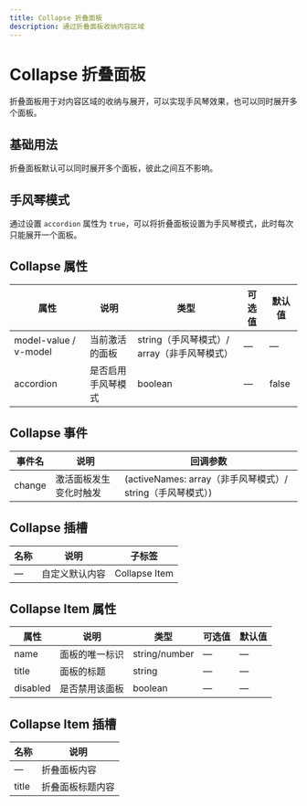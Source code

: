 ```yaml
---
title: Collapse 折叠面板
description: 通过折叠面板收纳内容区域
---
```


# Collapse 折叠面板

折叠面板用于对内容区域的收纳与展开，可以实现手风琴效果，也可以同时展开多个面板。

## 基础用法

折叠面板默认可以同时展开多个面板，彼此之间互不影响。

<preview path="../demo/Collapse/Basic.vue" title="基础用法" description="Collapse 组件的基础用法"></preview>

## 手风琴模式

通过设置 `accordion` 属性为 `true`，可以将折叠面板设置为手风琴模式，此时每次只能展开一个面板。

<preview path="../demo/Collapse/Accordion.vue" title="手风琴效果" description="Collapse 组件的手风琴效果用法"></preview>

## Collapse 属性

| 属性                  | 说明               | 类型                                        | 可选值 | 默认值 |
| --------------------- | ------------------ | ------------------------------------------- | ------ | ------ |
| model-value / v-model | 当前激活的面板     | string（手风琴模式）/ array（非手风琴模式） | —      | —      |
| accordion             | 是否启用手风琴模式 | boolean                                     | —      | false  |

## Collapse 事件

| 事件名 | 说明                   | 回调参数                                                   |
| ------ | ---------------------- | ---------------------------------------------------------- |
| change | 激活面板发生变化时触发 | (activeNames: array（非手风琴模式）/ string（手风琴模式）) |

## Collapse 插槽

| 名称 | 说明           | 子标签        |
| ---- | -------------- | ------------- |
| —    | 自定义默认内容 | Collapse Item |

## Collapse Item 属性

| 属性     | 说明           | 类型          | 可选值 | 默认值 |
| -------- | -------------- | ------------- | ------ | ------ |
| name     | 面板的唯一标识 | string/number | —      | —      |
| title    | 面板的标题     | string        | —      | —      |
| disabled | 是否禁用该面板 | boolean       | —      | —      |

## Collapse Item 插槽

| 名称  | 说明             |
| ----- | ---------------- |
| —     | 折叠面板内容     |
| title | 折叠面板标题内容 |

